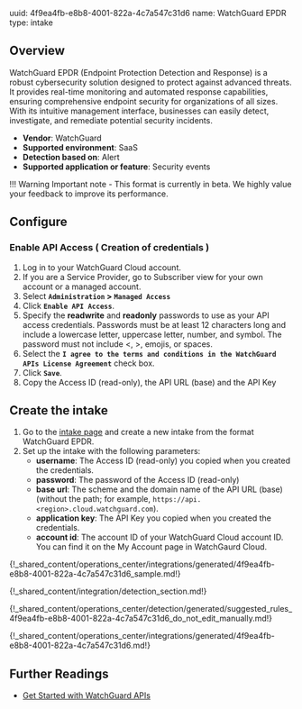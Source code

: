 uuid: 4f9ea4fb-e8b8-4001-822a-4c7a547c31d6
name: WatchGuard EPDR
type: intake

## Overview

WatchGuard EPDR (Endpoint Protection Detection and Response) is a robust cybersecurity solution designed to protect against advanced threats. 
It provides real-time monitoring and automated response capabilities, ensuring comprehensive endpoint security for organizations of all sizes. With its intuitive management interface, businesses can easily detect, investigate, and remediate potential security incidents.

- **Vendor**: WatchGuard
- **Supported environment**: SaaS
- **Detection based on**: Alert
- **Supported application or feature**: Security events

!!! Warning
    Important note - This format is currently in beta. We highly value your feedback to improve its performance.

## Configure

### Enable API Access ( Creation of credentials )

1. Log in to your WatchGuard Cloud account.
2. If you are a Service Provider, go to Subscriber view for your own account or a managed account.
3. Select **`Administration` > `Managed Access`**
4. Click **`Enable API Access`**.
5. Specify the **readwrite** and **readonly** passwords to use as your API access credentials. Passwords must be at least 12 characters long and include a lowercase letter, uppercase letter, number, and symbol. The password must not include <, >, emojis, or spaces.
6. Select the **`I agree to the terms and conditions in the WatchGuard APIs License Agreement`** check box.
7. Click **`Save`**.
8. Copy the Access ID (read-only), the API URL (base) and the API Key

## Create the intake

1. Go to the [intake page](https://app.sekoia.io/operations/intakes) and create a new intake from the format WatchGuard EPDR.
2. Set up the intake with the following parameters:
   - **username**: The Access ID (read-only) you copied when you created the credentials.
   - **password**: The password of the  Access ID (read-only)
   - **base url**: The scheme and the domain name of the API URL (base) (without the path; for example, `https://api.<region>.cloud.watchguard.com`).
   - **application key**: The API Key you copied when you created the credentials.
   - **account id**: The account ID of your WatchGuard Cloud account ID. You can find it on the My Account page in WatchGaurd Cloud.

{!_shared_content/operations_center/integrations/generated/4f9ea4fb-e8b8-4001-822a-4c7a547c31d6_sample.md!}

{!_shared_content/integration/detection_section.md!}

{!_shared_content/operations_center/detection/generated/suggested_rules_4f9ea4fb-e8b8-4001-822a-4c7a547c31d6_do_not_edit_manually.md!}

{!_shared_content/operations_center/integrations/generated/4f9ea4fb-e8b8-4001-822a-4c7a547c31d6.md!}

## Further Readings
- [Get Started with WatchGuard APIs](https://www.watchguard.com/help/docs/API/Content/en-US/api_get_started/get_started.html)
